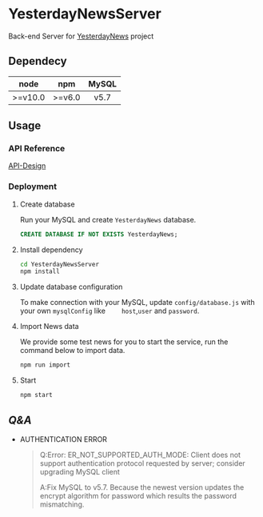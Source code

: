 # YesterdayNewsServer

Back-end Server for [YesterdayNews](https://github.com/CookiesChen/YesterdayNews) project

## Dependecy

|node|npm|MySQL|
|:--:|:-:|:---:|
|>=v10.0|>=v6.0|v5.7|

## Usage

### API Reference

[API-Design](./docs/API-Design.md)

### Deployment

1. Create database

    Run your MySQL and create `YesterdayNews` database.

    ```sql
    CREATE DATABASE IF NOT EXISTS YesterdayNews;
    ```

1. Install dependency

    ```bash
    cd YesterdayNewsServer
    npm install
    ```

1. Update database configuration

    To make connection with your MySQL, update `config/database.js` with your own `mysqlConfig` like `    host`,`user` and `password`.

1. Import News data

    We provide some test news for you to start the service, run the command below to import data.

    ```bash
    npm run import
    ```

1. Start

    ```bash
    npm start
    ```

## ***Q&A***

- AUTHENTICATION ERROR
    > Q:Error: ER_NOT_SUPPORTED_AUTH_MODE: Client does not support authentication protocol requested by server; consider upgrading MySQL client
    >
    > A:Fix MySQL to v5.7. Because the newest version updates the encrypt algorithm for password which results the password mismatching.
